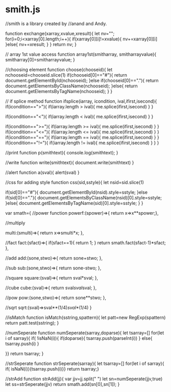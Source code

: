 # smith.js



//smith is a library created by 
//anand and Andy.


function exchange(xarray,xvalue,xresult){
let nv="";
for(i=0;i<xarray[0].length;i++){
if(xarray[0][i]!=xvalue){
nv+=xarray[0][i]
}else{
nv+=xresult;
}
}
return nv;
}

// array 1st value access 
function array1st(smitharray, smitharrayvalue){
smitharray[0]=smitharrayvalue;
}

//choosing element
function choose(chooseid){
let nchooseid=chooseid.slice(1)
if(chooseid[0]=="#"){
return document.getElementById(nchooseid);
}else if(chooseid[0]=="."){
return document.getElementsByClassName(nchooseid);
}else{
return document.getElementsByTagName(nchooseid);
}
}

// if splice method 
function ifsplice(iarray, icondition, ival,ifirst,isecond){
if(icondition==">"){
if(iarray.length > ival){
me.splice(ifirst,isecond)
}
}

if(icondition=="<"){
if(iarray.length < ival){
me.splice(ifirst,isecond)
}
}

if(icondition==">="){
if(iarray.length >= ival){
me.splice(ifirst,isecond)
}
}
if(icondition=="<="){
if(iarray.length <= ival){
me.splice(ifirst,isecond)
}
}
if(icondition=="=="){
if(iarray.length == ival){
me.splice(ifirst,isecond)
}
}
if(icondition=="!="){
if(iarray.length != ival){
me.splice(ifirst,isecond)
}
}
}

//print
function p(smithtext){
console.log(smithtext);
}

//write
function write(smithtext){
document.write(smithtext)
}

//alert
function a(sval){
alert(sval)
}

//css for adding style
function css(sid,sstyle){
let nsid=sid.slice(1)

if(sid[0]=="#"){
document.getElementById(nsid).style=sstyle;
}else if(sid[0]=="."){
document.getElementsByClassName(nsid)[0].style=sstyle;
}else{
document.getElementsByTagName(sid)[0].style=sstyle;
}
}

var smath={
//power function
powerf:(spower)=>{
return x=>x**spower;},

//multiply

multi:(smulti)=>{
return x=>smulti*x;
},

//fact
fact:(sfact)=>{
if(sfact==1){
return 1;
}
return smath.fact(sfact-1)*sfact;
},

//add
add:(sone,stwo)=>{
return sone+stwo;
},

//sub
sub:(sone,stwo)=>{
return sone-stwo;
},

//square
square:(sval)=>{
return sval*sval;
},

//cube
cube:(sval)=>{
return sval*sval*sval;
},

//pow
pow:(sone,stwo)=>{
return sone**stwo;
},

//sqrt
sqrt:(sval)=>sval**(1/4)*sval**(1/4)
}

//isMatch
function isMatch(sstring,spattern){
let patt=new RegExp(spattern)
return patt.test(sstring);
}

//numSeperate
function numSeperate(sarray,doparse){
let tsarray=[]
for(let i of sarray){
if( !isNaN(i)){
if(doparse){
tsarray.push(parseInt(i))
}
else{
tsarray.push(i)
}

}}
return tsarray;
}

//strSeperate
function strSeperate(sarray){
let tsarray=[]
for(let i of sarray){
if( isNaN(i)){tsarray.push(i)}}
return tsarray;}

//strAdd
function strAdd(jj){
var jjv=jj.split(" ")
let sn=numSeperate(jjv,true)
let ss=strSeperate(jjv)
return smath.add(sn[0],sn[1]);
}
